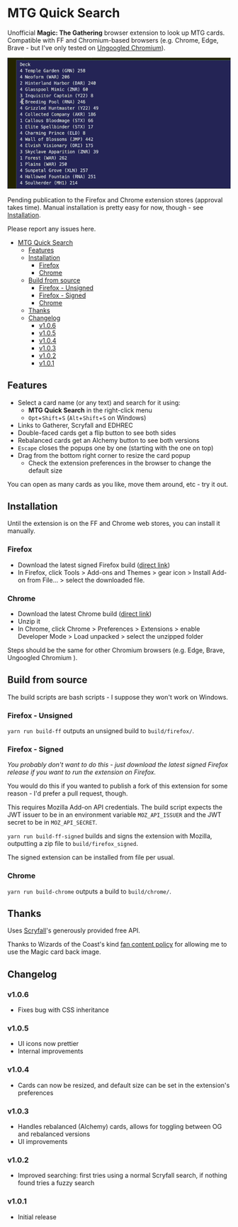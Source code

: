 # MTG Quick Search

Unofficial **Magic: The Gathering** browser extension to look up MTG cards. Compatible with FF and Chromium-based browsers (e.g. Chrome, Edge, Brave - but I've only tested on [Ungoogled Chromium](https://github.com/Eloston/ungoogled-chromium)).

![demo](https://github.com/psychedelicious/mtg-quick-search/blob/master/assets/demo.gif?raw=true)

Pending publication to the Firefox and Chrome extension stores (approval takes time). Manual installation is pretty easy for now, though - see [Installation](#installation).

Please report any issues here.

- [MTG Quick Search](#mtg-quick-search)
  - [Features](#features)
  - [Installation](#installation)
    - [Firefox](#firefox)
    - [Chrome](#chrome)
  - [Build from source](#build-from-source)
    - [Firefox - Unsigned](#firefox---unsigned)
    - [Firefox - Signed](#firefox---signed)
    - [Chrome](#chrome-1)
  - [Thanks](#thanks)
  - [Changelog](#changelog)
    - [v1.0.6](#v106)
    - [v1.0.5](#v105)
    - [v1.0.4](#v104)
    - [v1.0.3](#v103)
    - [v1.0.2](#v102)
    - [v1.0.1](#v101)

## Features

- Select a card name (or any text) and search for it using:
  - **MTG Quick Search** in the right-click menu
  - `Opt`+`Shift`+`S` (`Alt`+`Shift`+`S` on Windows)
- Links to Gatherer, Scryfall and EDHREC
- Double-faced cards get a flip button to see both sides
- Rebalanced cards get an Alchemy button to see both versions
- `Escape` closes the popups one by one (starting with the one on top)
- Drag from the bottom right corner to resize the card popup
  - Check the extension preferences in the browser to change the default size

You can open as many cards as you like, move them around, etc - try it out.

## Installation

Until the extension is on the FF and Chrome web stores, you can install it manually.

### Firefox

- Download the latest signed Firefox build ([direct link](https://github.com/psychedelicious/mtg-quick-search/releases/download/v1.0.6/mtg_quick_search-1.0.6-firefox-signed.xpi))
- In Firefox, click Tools > Add-ons and Themes > gear icon > Install Add-on from File... > select the downloaded file.

### Chrome

- Download the latest Chrome build ([direct link](https://github.com/psychedelicious/mtg-quick-search/releases/download/v1.0.6/mtg_quick_search-1.0.6-chrome.zip))
- Unzip it
- In Chrome, click Chrome > Preferences > Extensions > enable Developer Mode > Load unpacked > select the unzipped folder

Steps should be the same for other Chromium browsers (e.g. Edge, Brave, Ungoogled Chromium
).

## Build from source

The build scripts are bash scripts - I suppose they won't work on Windows.

### Firefox - Unsigned

`yarn run build-ff` outputs an unsigned build to `build/firefox/`.

### Firefox - Signed

_You probably don't want to do this - just download the latest signed Firefox release if you want to run the extension on Firefox._

You would do this if you wanted to publish a fork of this extension for some reason - I'd prefer a pull request, though.

This requires Mozilla Add-on API credentials. The build script expects the JWT issuer to be in an environment variable `MOZ_API_ISSUER` and the JWT secret to be in `MOZ_API_SECRET`.

`yarn run build-ff-signed` builds and signs the extension with Mozilla, outputting a zip file to `build/firefox_signed`.

The signed extension can be installed from file per usual.

### Chrome

`yarn run build-chrome` outputs a build to `build/chrome/`.

## Thanks

Uses [Scryfall](https://scryfall.com/)'s generously provided free API.

Thanks to Wizards of the Coast's kind [fan content policy](https://company.wizards.com/en/legal/fancontentpolicy) for allowing me to use the Magic card back image.

## Changelog

### v1.0.6

- Fixes bug with CSS inheritance

### v1.0.5

- UI icons now prettier
- Internal improvements

### v1.0.4

- Cards can now be resized, and default size can be set in the extension's preferences

### v1.0.3

- Handles rebalanced (Alchemy) cards, allows for toggling between OG and rebalanced versions
- UI improvements

### v1.0.2

- Improved searching: first tries using a normal Scryfall search, if nothing found tries a fuzzy search

### v1.0.1

- Initial release
